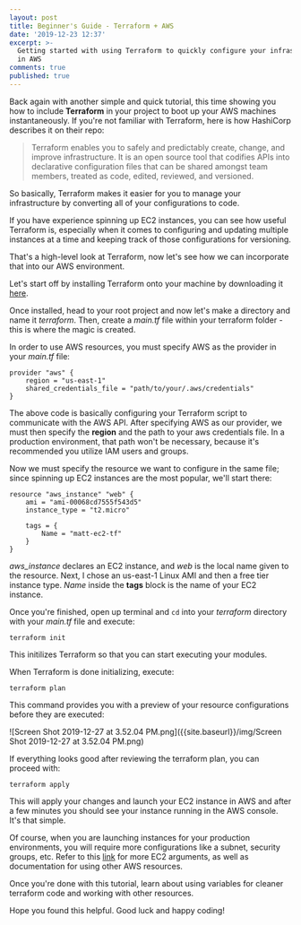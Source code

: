 ```yaml
---
layout: post
title: Beginner's Guide - Terraform + AWS
date: '2019-12-23 12:37'
excerpt: >-
  Getting started with using Terraform to quickly configure your infrastructure
  in AWS
comments: true
published: true
---
```


Back again with another simple and quick tutorial, this time showing you how to include **Terraform** in your project to boot up your AWS machines instantaneously. If you're not familiar with Terraform, here is how HashiCorp describes it on their repo:

> Terraform enables you to safely and predictably create, change, and improve infrastructure. It is an open source tool that codifies APIs into declarative configuration files that can be shared amongst team members, treated as code, edited, reviewed, and versioned.

So basically, Terraform makes it easier for you to manage your infrastructure by converting all of your configurations to code.

If you have experience spinning up EC2 instances, you can see how useful Terraform is, especially when it comes to configuring and updating multiple instances at a time and keeping track of those configurations for versioning.

That's a high-level look at Terraform, now let's see how we can incorporate that into our AWS environment.


Let's start off by installing Terraform onto your machine by downloading it [here](https://www.terraform.io/downloads.html).

Once installed, head to your root project and now let's make a directory and name it _terraform_. Then, create a _main.tf_ file within your terraform folder - this is where the magic is created.

In order to use AWS resources, you must specify AWS as the provider in your _main.tf_ file:

```
provider "aws" {
    region = "us-east-1"
    shared_credentials_file = "path/to/your/.aws/credentials"
} 
```

The above code is basically configuring your Terraform script to communicate with the AWS API. After specifying AWS as our provider, we must then specify the **region** and the path to your aws credentials file. In a production environment, that path won't be necessary, because it's recommended you utilize IAM users and groups.


Now we must specify the resource we want to configure in the same file; since spinning up EC2 instances are the most popular, we'll start there:

```
resource "aws_instance" "web" {
    ami = "ami-00068cd7555f543d5"
    instance_type = "t2.micro"

    tags = {
        Name = "matt-ec2-tf"
    }
}
```

_aws_instance_ declares an EC2 instance, and _web_ is the local name given to the resource. Next, I chose an us-east-1 Linux AMI and then a free tier instance type. _Name_ inside the **tags** block is the name of your EC2 instance.


Once you're finished, open up terminal and ```cd``` into your _terraform_ directory with your _main.tf_ file and execute:

```terraform init```

This initilizes Terraform so that you can start executing your modules.

When Terraform is done initializing, execute:

```terraform plan```

This command provides you with a preview of your resource configurations before they are executed:

![Screen Shot 2019-12-27 at 3.52.04 PM.png]({{site.baseurl}}/img/Screen Shot 2019-12-27 at 3.52.04 PM.png)

If everything looks good after reviewing the terraform plan, you can proceed with:

```terraform apply``` 

This will apply your changes and launch your EC2 instance in AWS and after a few minutes you should see your instance running in the AWS console. It's that simple.

Of course, when you are launching instances for your production environments, you will require more configurations like a subnet, security groups, etc. Refer to this [link](https://www.terraform.io/docs/providers/aws/r/instance.html) for more EC2 arguments, as well as documentation for using other AWS resources.

Once you're done with this tutorial, learn about using variables for cleaner terraform code and working with other resources.

Hope you found this helpful. Good luck and happy coding!



